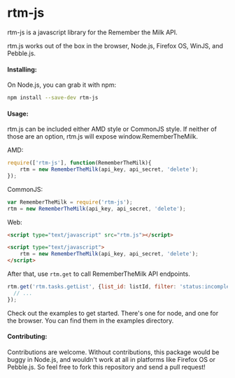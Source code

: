 rtm-js
======

rtm-js is a javascript library for the Remember the Milk API.

rtm.js works out of the box in the browser, Node.js, Firefox OS, WinJS, and Pebble.js.

#### Installing:

On Node.js, you can grab it with npm:

```sh
npm install --save-dev rtm-js
```

#### Usage: 

rtm.js can be included either AMD style or CommonJS style. If neither of those are an option, rtm.js will expose window.RememberTheMilk.

AMD:
```javascript
require(['rtm-js'], function(RememberTheMilk){
    rtm = new RememberTheMilk(api_key, api_secret, 'delete');
});
```

CommonJS:
```javascript
var RememberTheMilk = require('rtm-js');
rtm = new RememberTheMilk(api_key, api_secret, 'delete');
```

Web:
```html
<script type="text/javascript" src="rtm.js"></script>

<script type="text/javascript">
    rtm = new RememberTheMilk(api_key, api_secret, 'delete');
</script>
```

After that, use `rtm.get` to call RememberTheMilk API endpoints.

```javascript
rtm.get('rtm.tasks.getList', {list_id: listId, filter: 'status:incomplete'}, function(resp){
  // ...
});
```

Check out the examples to get started. There's one for node, and one for the browser. You can find them in the examples directory.

#### Contributing:

Contributions are welcome. Without contributions, this package would be buggy in Node.js, and wouldn't work at all in platforms like Firefox OS or Pebble.js. So feel free to fork this repository and send a pull request!
